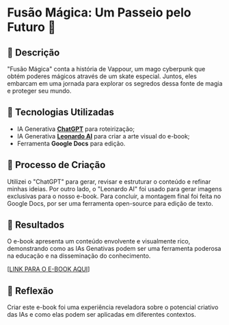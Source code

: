 # Fusão Mágica: Um Passeio pelo Futuro 🌌

## 📒 Descrição
"Fusão Mágica" conta a história de Vappour, um mago cyberpunk que obtém poderes mágicos através de um skate especial. Juntos, eles embarcam em uma jornada para explorar os segredos dessa fonte de magia e proteger seu mundo.

## 🤖 Tecnologias Utilizadas
- IA Generativa **[ChatGPT](https://chat.openai.com)** para roteirização;
- IA Generativa **[Leonardo AI](https://leonardo.ai)** para criar a arte visual do e-book;
- Ferramenta **Google Docs** para edição.

## 🧐 Processo de Criação
Utilizei o "ChatGPT" para gerar, revisar e estruturar o conteúdo e refinar minhas ideias. Por outro lado, o "Leonardo AI" foi usado para gerar imagens exclusivas para o nosso e-book. Para concluir, a montagem final foi feita no Google Docs, por ser uma ferramenta open-source para edição de texto.

## 🚀 Resultados
O e-book apresenta um conteúdo envolvente e visualmente rico, demonstrando como as IAs Genativas podem ser uma ferramenta poderosa na educação e na disseminação do conhecimento.

[[LINK PARA O E-BOOK AQUI](https://docs.google.com/document/d/1VZbNjhwAZthTimsGcCeXvXtT7H3Dy-OrtFVfP1FWrfM/edit?usp=sharing)]

## 💭 Reflexão
Criar este e-book foi uma experiência reveladora sobre o potencial criativo das IAs e como elas podem ser aplicadas em diferentes contextos.
